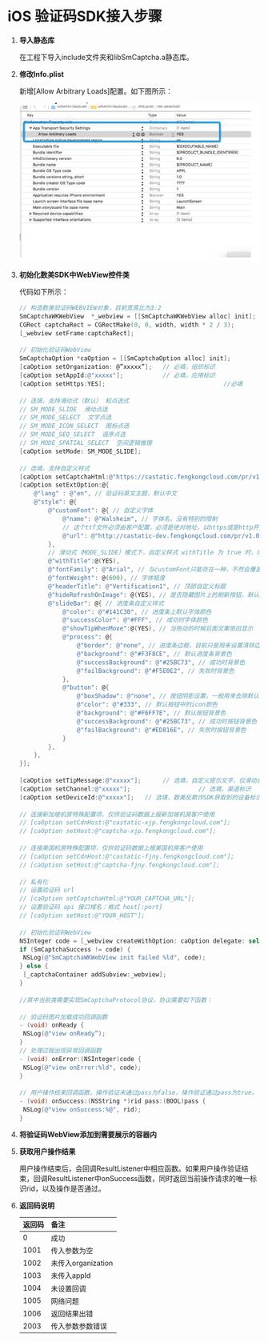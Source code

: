 # iOS 验证码SDK接入步骤

1. **导入静态库**

   在工程下导入include文件夹和libSmCaptcha.a静态库。

2. **修改Info.plist**

   新增[Allow Arbitrary Loads]配置。如下图所示：

   <img src="./res/res_001.png">

3. **初始化数美SDK中WebView控件类**

   代码如下所示：

   ```objective-c
   // 构造数美验证码WEBVIEW对象，目前宽高比为3:2
   SmCaptchaWKWebView  *_webview = [[SmCaptchaWKWebView alloc] init];
   CGRect captchaRect = CGRectMake(0, 0, width, width * 2 / 3);
   [_webview setFrame:captchaRect];
   
   // 初始化验证码WebView
   SmCaptchaOption *caOption = [[SmCaptchaOption alloc] init];
   [caOption setOrganization: @”xxxxx”];   // 必填，组织标识
   [caOption setAppId:@"xxxxx"];           // 必填，应用标识
   [caOption setHttps:YES]; 								//必填
   
   // 选填，支持滑动式（默认） 和点选式
   // SM_MODE_SLIDE  滑动点选
   // SM_MODE_SELECT  文字点选
   // SM_MODE_ICON_SELECT  图标点选
   // SM_MODE_SEQ_SELECT  语序点选
   // SM_MODE_SPATIAL_SELECT  空间逻辑推理
   [caOption setMode: SM_MODE_SLIDE];    
   
   // 选填，支持自定义样式
   [caOption setCaptchaHtml:@"https://castatic.fengkongcloud.com/pr/v1.0.4/index.html"];
   [caOption setExtOption:@{
       @"lang" : @"en", // 验证码英文主题，默认中文
       @"style": @{
           @"customFont": @{ // 自定义字体
               @"name": @"Walsheim", // 字体名，没有特别的限制
               // 这个ttf文件必须由客户配置，必须是绝对地址，以https或是http开头的url，且必须支持跨域(设置CORS)。
               @"url": @"http://castatic-dev.fengkongcloud.com/pr/v1.0.4/assets/GT-Walsheim-Pro-Bold.ttf",
           },
           // 滑动式（MODE_SLIDE）模式下，自定义样式 withTitle 为 true 时，内容宽高比为 6:5，其它样式 3:2
           @"withTitle":@(YES),
           @"fontFamily": @"Arial", // 与customFont只能存在一种，不然会覆盖自定义字体
           @"fontWeight": @(600), // 字体粗度
           @"headerTitle": @"Vertification1", // 顶部自定义标题
           @"hideRefreshOnImage": @(YES), // 是否隐藏图片上的刷新按钮，默认是有的
           @"slideBar": @{ // 进度条自定义样式
               @"color": @"#141C30", // 进度条上默认字体颜色
               @"successColor": @"#FFF", // 成功时字体颜色
               @"showTipWhenMove":@(YES), // 当拖动的时候后面文案依旧显示
               @"process": @{
                   @"border": @"none", // 进度条边框，目前只是用来设置清除边框
                   @"background": @"#F3F8CE", // 默认进度条背景色
                   @"successBackground": @"#25BC73", // 成功时背景色
                   @"failBackground": @"#F5E0E2", // 失败时背景色
               },
               @"button": @{
                   @"boxShadow": @"none", // 按钮阴影设置，一般用来去除默认阴影的作用
                   @"color": @"#333", // 默认按钮中的icon颜色
                   @"background": @"#F6FF7E", // 默认按钮背景色
                   @"successBackground": @"#25BC73", // 成功时按钮背景色
                   @"failBackground": @"#ED816E", // 失败时按钮背景色
               }
           },
       },
   }];
   
   [caOption setTipMessage:@"xxxxx"];      // 选填，自定义提示文字，仅滑动式支持
   [caOption setChannel:@"xxxxx"];                   // 选填，渠道标识
   [caOption setDeviceId:@"xxxxx"];   // 选填，数美反欺诈SDK获取到的设备标识
   
   // 连接新加坡机房特殊配置项，仅供验证码数据上报新加坡机房客户使用 
   // [caOption setCdnHost:@"castatic-xjp.fengkongcloud.com"];
   // [caOption setHost:@"captcha-xjp.fengkongcloud.com"];
   
   // 连接美国机房特殊配置项，仅供验证码数据上报美国机房客户使用
   // [caOption setCdnHost:@"castatic-fjny.fengkongcloud.com"];
   // [caOption setHost:@"captcha-fjny.fengkongcloud.com"];
   
   // 私有化
   // 设置验证码 url
   // [caOption setCaptchaHtml:@"YOUR_CAPTCHA_URL"];
   // 设置验证码 api 接口域名：格式 host[:port]
   // [caOption setHost:@"YOUR_HOST"];
   
   // 初始化验证码WebView
   NSInteger code = [_webview createWithOption: caOption delegate: self];
   if (SmCaptchaSuccess != code) {
   	NSLog(@"SmCaptchaWKWebView init failed %ld", code);
   } else {
   	[_captchaContainer addSubview:_webview];
   }
   
   //其中当前类需要实现SmCaptchaProtocol协议，协议需要如下函数：
   
   // 验证码图片加载成功回调函数
   - (void) onReady {
   	NSLog(@"view onReady”); 
   }
   // 处理过程出现异常回调函数
   - (void) onError:(NSInteger)code {
   	NSLog(@"view onError:%ld", code);
   }	
   
   // 用户操作结束回调函数，操作验证未通过pass为false，操作验证通过pass为true。
   - (void) onSuccess:(NSString *)rid pass:(BOOL)pass {
   	NSLog(@"view onSuccess:%@", rid);
   }
   ```

   

4. **将验证码WebView添加到需要展示的容器内**

5. **获取用户操作结果**

   用户操作结束后，会回调ResultListener中相应函数。如果用户操作验证结束，回调ResultListener中onSuccess函数，同时返回当前操作请求的唯一标识rid，以及操作是否通过。

6. **返回码说明**

   | 返回码 | 备注               |
   | ------ | ------------------ |
   | 0      | 成功               |
   | 1001   | 传入参数为空       |
   | 1002   | 未传入organization |
   | 1003   | 未传入appId        |
   | 1004   | 未设置回调         |
   | 1005   | 网络问题           |
   | 1006   | 返回结果出错       |
   | 2003   | 传入参数参数错误   |